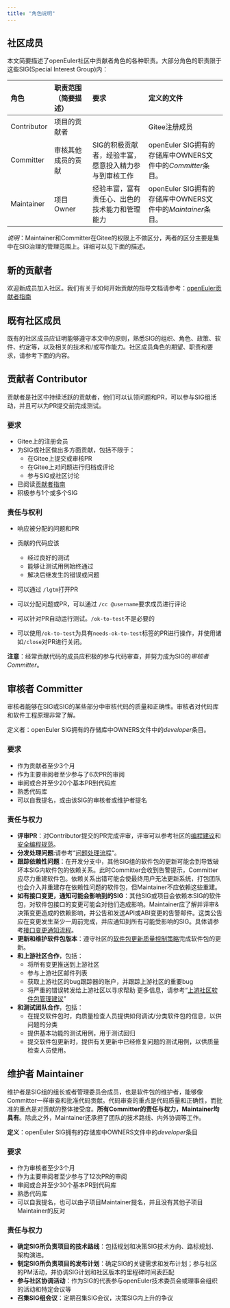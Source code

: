 ```yaml
---
title: "角色说明"
---
```


<ClientOnly>
  <sig-role />
</ClientOnly>
<div class="markdown">

## 社区成员


本文简要描述了openEuler社区中贡献者角色的各种职责。大部分角色的职责限于这些SIG(Special Interest Group)内：

|角色| 职责范围（简要描述）|要求|定义的文件|
|:-----------|:-------------------- |:----------------------------------------------------- |:----------------------------------------------------------- |
|Contributor|项目的贡献者|| Gitee注册成员|
|Committer| 审核其他成员的贡献| SIG的积极贡献者，经验丰富，愿意投入精力参与到审核工作 | openEuler SIG拥有的存储库中OWNERS文件中的*Committer*条目。 |
| Maintainer| 项目Owner| 经验丰富，富有责任心、出色的技术能力和管理能力| openEuler SIG拥有的存储库中OWNERS文件中的*Maintainer*条目。 |

*说明*：Maintainer和Committer在Gitee的权限上不做区分，两者的区分主要是集中在SIG治理的管理范围上。详细可以见下面的描述。



## 新的贡献者

欢迎新成员加入社区。我们有关于如何开始贡献的指导文档请参考：[openEuler贡献者指南](/zh/contributors/README.md)



## 既有社区成员


既有的社区成员应证明能够遵守本文中的原则，熟悉SIG的组织、角色、政策、软件、约定等，以及相关的技术和/或写作能力。社区成员角色的期望、职责和要求，请参考下面的内容。



## 贡献者 Contributor
贡献者是社区中持续活跃的贡献者，他们可以认领问题和PR，可以参与SIG组活动，并且可以为PR提交前完成测试。



### 要求

+ Gitee上的注册会员
+ 为SIG或社区做出多方面贡献，包括不限于：
  + 在Gitee上提交或审核PR
  + 在Gitee上对问题进行归档或评论
  + 参与SIG或社区讨论
+ 已阅读[贡献者指南](/zh/contributors/README.md)
+ 积极参与1个或多个SIG



### 责任与权利

+ 响应被分配的问题和PR
+ 贡献的代码应该
  + 经过良好的测试
  + 能够让测试用例始终通过
  + 解决后继发生的错误或问题

+ 可以通过 `/lgtm`打开PR
+ 可以分配问题或PR，可以通过 `/cc @username`要求成员进行评论
+ 可以针对PR自动运行测试。`/ok-to-test`不是必要的
+ 可以使用`/ok-to-test`为具有`needs-ok-to-test`标签的PR进行操作，并使用诸如`/close`对PR进行关闭。

**注意**：经常贡献代码的成员应积极的参与代码审查，并努力成为SIG的*审核者Committer*。



## 审核者 Committer

审核者能够在SIG或SIG的某些部分中审核代码的质量和正确性。审核者对代码库和软件工程原理非常了解。

定义者：openEuler SIG拥有的存储库中OWNERS文件中的*developer*条目。

### 要求

+ 作为贡献者至少3个月
+ 作为主要审阅者至少参与了6次PR的审阅
+ 审阅或合并至少20个基本PR到代码库
+ 熟悉代码库
+ 可以自我提名，或由该SIG的审核者或维护者提名

### 责任与权力

+  **评审PR**：对Contributor提交的PR完成评审，评审可以参考社区的[编程建议]()和[安全编程规范]()。
+  **分发处理问题**:请参考“[问题处理流程]()“。
+  **跟踪依赖性问题**：在开发分支中，其他SIG组的软件包的更新可能会到导致破坏本SIG内软件包的依赖关系。此时Committer会收到告警提示，Committer应尽力重建软件包。依赖关系出错可能会使最终用户无法更新系统，打包团队也会介入并重建存在依赖性问题的软件包，但Maintainer不应依赖这些重建。
+  **如有接口变更，通知可能会影响到的SIG**：其他SIG或项目会依赖本SIG的软件包，对软件包接口的变更可能会对他们造成影响。Maintainer应了解并评审&决策变更造成的依赖影响，并公告和发送API或ABI变更的告警邮件。这类公告应在变更发生至少一周前完成，并应通知到所有可能受影响的SIG。具体请参考[接口变更通知流程]()。
+  **更新和维护软件包版本**：遵守社区的[软件包更新质量控制策略]()完成软件包的更新。
+  **和上游社区合作**，包括：
   +    将所有变更推送到上游社区
   +    参与上游社区邮件列表
   +    获取上游社区的bug跟踪器的账户，并跟踪上游社区的重要bug
   +    将严重的错误转发给上游社区以寻求帮助
         更多信息，请参考“[上游社区软件包管理建议]()”
+  **和测试团队合作**，包括：
   +  在提交软件包时，向质量检查人员提供如何调试/分类软件包的信息，以供问题的分类
   +  提供基本功能的测试用例，用于测试回归
   +  提交软件包更新时，提供有关更新中已经修复问题的测试用例，以供质量检查人员使用。 



## 维护者 Maintainer

维护者是SIG组的组长或者管理委员会成员，也是软件包的维护者，能够像Committer一样审查和批准代码贡献。代码审查的重点是代码质量和正确性，而批准的重点是对贡献的整体接受度。**所有Committer的责任与权力，Maintainer均具有**。除此之外，Maintainer还承担了团队的技术路线、内外协调等工作。

**定义**：openEuler SIG拥有的存储库中OWNERS文件中的*developer*条目



### 要求

+ 作为审核者至少3个月
+ 作为主要审阅者至少参与了12次PR的审阅
+ 审阅或合并至少30个基本PR到代码库
+ 熟悉代码库
+ 可以自我提名，也可以由子项目Maintainer提名，并且没有其他子项目Maintainer的反对

### 责任与权力

- **确定SIG所负责项目的技术路线**：包括规划和决策SIG技术方向、路标规划、架构演进。
- **制定SIG所负责项目的发布计划**：确定SIG的关键需求和发布计划；参与社区的PM活动，并协调SIG计划和社区版本的里程碑时间表匹配
- **参与社区协调活动**：作为SIG的代表参与openEuler技术委员会或理事会组织的活动和特定会议等
- **召集SIG组会议**：定期召集SIG会议，决策SIG内上升的争议


</div>

